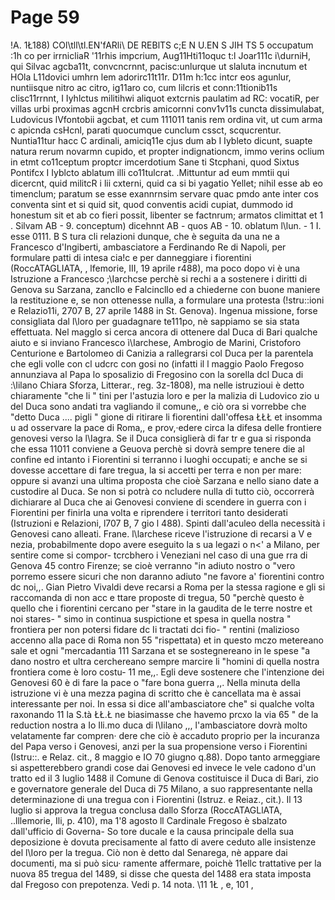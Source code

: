 # Page 59

!A. 1Ł188) COl\tll\tl.EN'fARli\ DE REBlTS c;E N U.EN S JIH TS 5 occupatum :1h co per irrnicliaR '11rhis impcrium, Aug11Hti11oquc t:l Joar111c i\durniH, qui Silvac agcba11t, convcncrnnt, pacisc:unlurque ut slaluta incnutum et HOla L11dovici umhrn lem adorirc11t11r. D11m h:1cc intcr eos agunlur, nuntiisque nitro ac citro, ig11aro co, cum lilcris et conn:11tionib11s clisc11rrnnt, I Iyhlctus militihwi aliquot extcrnis paulatim ad RC: vocatiR, per villas urbi proximas agcnH crcbris amicornni conv1v11s cuncta dissimulabat, Ludovicus lVfontobii agcbat, et cum 111011 tanis rem ordina vit, ut cum arma c apicnda csHcnl, parati quocumque cunclum cssct, scqucrentur. Nuntia11tur hacc C ardinali, amiciq11e cjus dum ab I Iybleto dicunt, suapte natura rerum novarmn cupido, et propter indignationcm, immo verins oclium in etmt co11ceptum proptcr imcerdotium Sane ti Stcphani, quod Sixtus Pontifcx I Iyblcto ablatum illi co11tulcrat. .Mittuntur ad eum mmtii qui dicercnt, quid militcR i lii cxterni, quid ca si bi yagatio Yellet; nihil esse ab eo timenclum; paratum se esse exannrnsim servare quac pmdo ante inter cos conventa sint et si quid sit, quod conventis acidi cupiat, dummodo id honestum sit et ab co fieri possit, libenter se factnrum; armatos climittat et 1 . Silvam AB - 9. conceptum) dicehnnt AB - quos AB - 10. oblatum l\lun. - 1 I. esse 0111. B S tura cli relazioni dunque, che è seguita da una ne a Francesco d'Ingiberti, ambasciatore a Ferdinando Re di Napoli, per formulare patti di intesa cia!c e per danneggiare i fiorentini (RoccATAGLIATA, , lfemorie, III, 19 aprile r488), ma poco dopo vi è una Istruzione a Francesco ;\Iarchcse perchè si rechi a a sostenere i diritti di Genova su Sarzana, zancllo e Falcincllo ed a chiederne con buone maniere la restituzione e, se non ottenesse nulla, a formulare una protesta (!stru::ioni e Relazio11i, 2707 B, 27 aprile 1488 in St. Genova). Ingenua missione, forse consigliata dal l\loro per guadagnare te111po, nè sappiamo se sia stata effettuata. Nel magglo si cerca ancora di ottenere dal Duca di Bari qualche aiuto e si inviano Francesco ì\Iarchese, Ambrogio de Marini, Cristoforo Centurione e Bartolomeo di Canizia a rallegrarsi col Duca per la parentela che egli volle con cl udcrc con gosi no (infatti il l maggio Paolo Fregoso annunziava al Papa lo sposalizio di Fregosino con la sorella dcl Duca di :\Iilano Chiara Sforza, Litterar., reg. 3z-1808), ma nelle istruzioui è detto chiaramente "che li " tini per l'astuzia loro e per la malizia di Ludovico zio u del Duca sono andati tra vagliando il comune,, e ciò ora si vorrebbe che "detto Duca .... pigli " gione di ritirare li fiorentini dall'offesa ŁŁŁ et insomma u ad osservare la pace di Roma,, e prov,·edere circa la difesa delle frontiere genovesi verso la l\Iagra. Se il Duca consiglierà di far tr e gua si risponda che essa 11011 conviene a Geuova perchè si dovrà sempre tenere die al confine ed intanto i Fiorentini si terranno i luoghi occupati; e anche se si dovesse accettare di fare tregua, la si accetti per terra e non per mare: oppure si avanzi una ultima proposta che cioè Sarzana e nello siano date a custodire al Duca. Se non si potrà co ncludere nulla di tutto ciò, occorrerà dichiarare al Duca che ai Genovesi conviene di scendere in guerra con i Fiorentini per finirla una volta e riprendere i territori tanto desiderati (Istruzioni e Relazioni, l707 B, 7 gio l 488). Spinti dall'aculeo della necessità i Genovesi cano alleati. Frane. l\larchese riceve l'istruzione di recarsi a V e nezia, probabilmente dopo avere eseguito la s ua legazi o n<' a Milano, per sentire come si compor- tcrcbhero i Veneziani nel caso di una gue rra di Genova 45 contro Firenze; se cioè verranno "in adiuto nostro o "vero porremo essere sicuri che non daranno adiuto "ne favore a' fiorentini contro dc noi,,. Gian Pietro Vivaldi deve recarsi a Roma per la stessa ragione e gli si raccomanda di non acc e ttare proposte di tregua, 50 "perchè questo è quello che i fiorentini cercano per "stare in la gaudita de le terre nostre et noi stares- " simo in continua suspictione et spesa in quella nostra " frontiera per non potersi fidare dc Ii tractati dci fio- " rentini (malizioso accenno alla pace di Roma non 55 "rispettata) et in questo mczo metereano sale et ogni "mercadantia 111 Sarzana et se sostegnereano in le spese "a dano nostro et ultra cerchereano sempre marcire li "homini di quella nostra frontiera come è loro costu- 11 me,,. Egli deve sostenere che l'intenzione dei Genovesi 60 è di fare la pace o "fare bona guerra ,,. Nella minuta della istruzione vi è una mezza pagina di scritto che è cancellata ma è assai interessante per noi. In essa si dice all'ambasciatore che" si qualche volta raxonando 11 la S.tà ŁŁ.Ł ne biasimasse che havemo prcxo la via 65 " de la reduction nostra a Io Ili.mo duca di l\Iilano ,,, l'ambasciatore dovrà molto velatamente far compren· dere che ciò è accaduto proprio per la incuranza del Papa verso i Genovesi, anzi per la sua propensione verso i Fiorentini (Istru::. e Relaz. cit., 8 maggio e IO 70 giugno q.88). Dopo tanto armeggiare si aspetterebbero grandi cose dai Genovesi ed invece le vele cadono d'un tratto ed il 3 luglio 1488 il Comune di Genova costituisce il Duca di Bari, zio e governatore generale del Duca di 75 Milano, a suo rappresentante nella determinazione di una tregua con i Fiorentini (Istruz. e Reiaz., cit.). Il 13 luglio si approva la tregua conclusa dallo Sforza (RoccATAGLlATA, ..lllemorie, Ili, p. 410), ma 1'8 agosto ll Cardinale Fregoso è sbalzato dall'ufficio di Governa- So tore ducale e la causa principale della sua deposizione è dovuta precisamente al fatto di avere ceduto alle insistenze del l\Ioro per la tregua. Ciò non è detto dal Senarega, nè appare dai documenti, ma si può sicu· ramente affermare, poichè 11ellc trattative per la nuova 85 tregua del 1489, si disse che questa del 1488 era stata imposta dal Fregoso con prepotenza. Vedi p. 14 nota. \11 1Ł , e, 101 ,